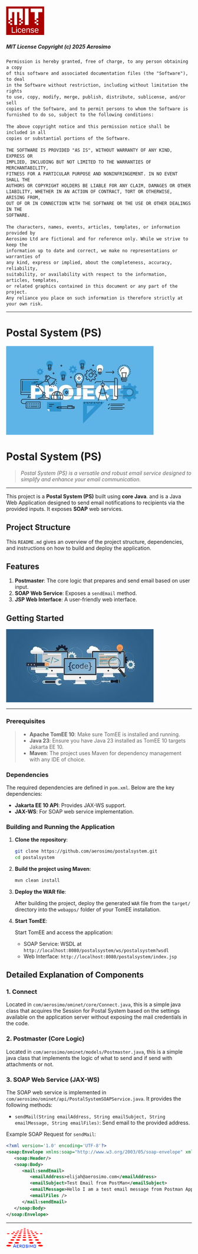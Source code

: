 ![MIT License.!](/img/MIT.png "MIT")

##### MIT License Copyright (c) 2025 Aerosimo

	Permission is hereby granted, free of charge, to any person obtaining a copy
	of this software and associated documentation files (the "Software"), to deal
	in the Software without restriction, including without limitation the rights
	to use, copy, modify, merge, publish, distribute, sublicense, and/or sell
	copies of the Software, and to permit persons to whom the Software is
	furnished to do so, subject to the following conditions:

	The above copyright notice and this permission notice shall be included in all
	copies or substantial portions of the Software.

	THE SOFTWARE IS PROVIDED "AS IS", WITHOUT WARRANTY OF ANY KIND, EXPRESS OR
	IMPLIED, INCLUDING BUT NOT LIMITED TO THE WARRANTIES OF MERCHANTABILITY,
	FITNESS FOR A PARTICULAR PURPOSE AND NONINFRINGEMENT. IN NO EVENT SHALL THE
	AUTHORS OR COPYRIGHT HOLDERS BE LIABLE FOR ANY CLAIM, DAMAGES OR OTHER
	LIABILITY, WHETHER IN AN ACTION OF CONTRACT, TORT OR OTHERWISE, ARISING FROM,
	OUT OF OR IN CONNECTION WITH THE SOFTWARE OR THE USE OR OTHER DEALINGS IN THE
	SOFTWARE.

	The characters, names, events, articles, templates, or information provided by 
	Aerosimo Ltd are fictional and for reference only. While we strive to keep the 
	information up to date and correct, we make no representations or warranties of 
	any kind, express or implied, about the completeness, accuracy, reliability, 
	suitability, or availability with respect to the information, articles, templates, 
	or related graphics contained in this document or any part of the project. 
	Any reliance you place on such information is therefore strictly at your own risk.

---

# Postal System (PS)

![Project Cover.!](/img/cover.jpg "Postal System (PS)")
# Postal System (PS)
> *Postal System (PS) is a versatile and robust email service designed to simplify and enhance your email communication.*

---
This project is a **Postal System (PS)** built using **core Java**. and is a Java Web Application designed to send email notifications to recipients via the provided inputs. It exposes **SOAP** web services.

## Project Structure

This `README.md` gives an overview of the project structure, dependencies, and instructions on how to build and deploy the application.

## Features

1. **Postmaster**: The core logic that prepares and send email based on user input.
2. **SOAP Web Service**: Exposes a `sendEmail` method.
3. **JSP Web Interface**: A user-friendly web interface.

## Getting Started

![Project Codes & Tasks.!](/img/code.jpg "Project Codes and Task")

---

### Prerequisites

>- **Apache TomEE 10**: Make sure TomEE is installed and running.
>- **Java 23**: Ensure you have Java 23 installed as TomEE 10 targets Jakarta EE 10.
>- **Maven**: The project uses Maven for dependency management with any IDE of choice.

### Dependencies

The required dependencies are defined in `pom.xml`. Below are the key dependencies:

- **Jakarta EE 10 API**: Provides JAX-WS support.
- **JAX-WS**: For SOAP web service implementation.

### Building and Running the Application

1. **Clone the repository**:

    ```bash
    git clone https://github.com/aerosimo/postalsystem.git
    cd postalsystem
    ```

2. **Build the project using Maven**:

    ```bash
    mvn clean install
    ```

3. **Deploy the WAR file**:

   After building the project, deploy the generated `WAR` file from the `target/` directory into the `webapps/` folder of your TomEE installation.

4. **Start TomEE**:

   Start TomEE and access the application:

    - SOAP Service: WSDL at `http://localhost:8080/postalsystem/ws/postalsystem?wsdl`
    - Web Interface: `http://localhost:8080/postalsystem/index.jsp`

## Detailed Explanation of Components

### 1. **Connect**

Located in `com/aerosimo/ominet/core/Connect.java`, this is a simple java class that acquires the Session for Postal System based on the settings available on the application server without exposing the mail credentials in the code.

### 2. **Postmaster** (Core Logic)

Located in `com/aerosimo/ominet/models/Postmaster.java`, this is a simple java class that implements the logic of what to send and if send with attachments or not.

### 3. **SOAP Web Service** (JAX-WS)

The SOAP web service is implemented in `com/aerosimo/ominet/api/PostalSystemSOAPService.java`. It provides the following methods:
- `sendMail(String emailAddress, String emailSubject, String emailMessage, String emailFiles)`: Send email to the provided address.

Example SOAP Request for `sendMail`:
```xml
<?xml version='1.0' encoding='UTF-8'?>
<soap:Envelope xmlns:soap="http://www.w3.org/2003/05/soap-envelope" xmlns:mail="https://aerosimo.com/api/ws/postmaster">
   <soap:Header/>
   <soap:Body>
      <mail:sendEmail>
         <emailAddress>elijah@aerosimo.com</emailAddress>
         <emailSubject>Test Email from PostMan</emailSubject>
         <emailMessage>Hello I am a test email message from Postman Application</emailMessage>
         <emailFiles />
      </mail:sendEmail>
   </soap:Body>
</soap:Envelope>
```

---

![Aerosimo Logo.!](/img/logo.png "Aerosimo")